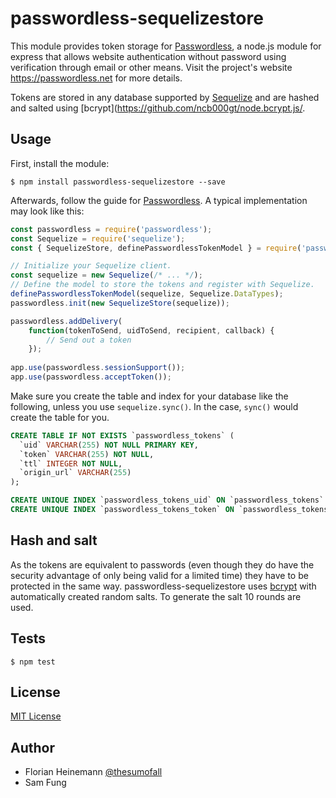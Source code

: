 # passwordless-sequelizestore
This module provides token storage for [Passwordless](https://github.com/florianheinemann/passwordless),
a node.js module for express that allows website authentication without password using verification through
email or other means. Visit the project's website https://passwordless.net for more details.

Tokens are stored in any database supported by [Sequelize](http://docs.sequelizejs.com/)
and are hashed and salted using [bcrypt](https://github.com/ncb000gt/node.bcrypt.js/.

## Usage

First, install the module:

`$ npm install passwordless-sequelizestore --save`

Afterwards, follow the guide for [Passwordless](https://github.com/florianheinemann/passwordless).
A typical implementation may look like this:

```javascript
const passwordless = require('passwordless');
const Sequelize = require('sequelize');
const { SequelizeStore, definePasswordlessTokenModel } = require('passwordless-sequelizestore');

// Initialize your Sequelize client. 
const sequelize = new Sequelize(/* ... */);
// Define the model to store the tokens and register with Sequelize. 
definePasswordlessTokenModel(sequelize, Sequelize.DataTypes);
passwordless.init(new SequelizeStore(sequelize));

passwordless.addDelivery(
    function(tokenToSend, uidToSend, recipient, callback) {
        // Send out a token
    });
    
app.use(passwordless.sessionSupport());
app.use(passwordless.acceptToken());
```

Make sure you create the table and index for your database like the following, unless
you use `sequelize.sync()`.  In the case, `sync()` would create the table for you.

```sql
CREATE TABLE IF NOT EXISTS `passwordless_tokens` (
  `uid` VARCHAR(255) NOT NULL PRIMARY KEY,
  `token` VARCHAR(255) NOT NULL,
  `ttl` INTEGER NOT NULL,
  `origin_url` VARCHAR(255)
);

CREATE UNIQUE INDEX `passwordless_tokens_uid` ON `passwordless_tokens` (`uid`);
CREATE UNIQUE INDEX `passwordless_tokens_token` ON `passwordless_tokens` (`token`);
```

## Hash and salt
As the tokens are equivalent to passwords (even though they do have the security advantage of
only being valid for a limited time) they have to be protected in the same way.
passwordless-sequelizestore uses [bcrypt](https://github.com/ncb000gt/node.bcrypt.js/) with automatically
created random salts. To generate the salt 10 rounds are used.

## Tests

`$ npm test`

## License

[MIT License](http://opensource.org/licenses/MIT)

## Author
* Florian Heinemann [@thesumofall](http://twitter.com/thesumofall/)
* Sam Fung
